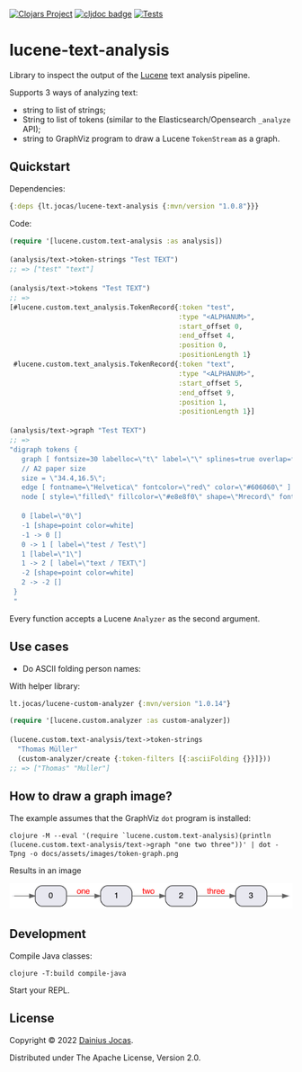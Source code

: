 [![Clojars Project](https://img.shields.io/clojars/v/lt.jocas/lucene-text-analysis.svg)](https://clojars.org/lt.jocas/lucene-text-analysis)
[![cljdoc badge](https://cljdoc.org/badge/lt.jocas/lucene-text-analysis)](https://cljdoc.org/d/lt.jocas/lucene-text-analysis/CURRENT)
[![Tests](https://github.com/dainiusjocas/lucene-text-analysis/actions/workflows/test.yml/badge.svg)](https://github.com/dainiusjocas/lucene-text-analysis/actions/workflows/test.yml)

# lucene-text-analysis

Library to inspect the output of the [Lucene](https://lucene.apache.org) text analysis pipeline.  

Supports 3 ways of analyzing text:
- string to list of strings;
- String to list of tokens (similar to the Elasticsearch/Opensearch `_analyze` API);
- string to GraphViz program to draw a Lucene `TokenStream` as a graph.

## Quickstart

Dependencies:
```clojure
{:deps {lt.jocas/lucene-text-analysis {:mvn/version "1.0.8"}}}
```

Code:
```clojure
(require '[lucene.custom.text-analysis :as analysis])

(analysis/text->token-strings "Test TEXT")
;; => ["test" "text"]

(analysis/text->tokens "Test TEXT")
;; => 
[#lucene.custom.text_analysis.TokenRecord{:token "test",
                                          :type "<ALPHANUM>",
                                          :start_offset 0,
                                          :end_offset 4,
                                          :position 0,
                                          :positionLength 1}
 #lucene.custom.text_analysis.TokenRecord{:token "text",
                                          :type "<ALPHANUM>",
                                          :start_offset 5,
                                          :end_offset 9,
                                          :position 1,
                                          :positionLength 1}]

(analysis/text->graph "Test TEXT")
;; =>
"digraph tokens {
   graph [ fontsize=30 labelloc=\"t\" label=\"\" splines=true overlap=false rankdir = \"LR\" ];
   // A2 paper size
   size = \"34.4,16.5\";
   edge [ fontname=\"Helvetica\" fontcolor=\"red\" color=\"#606060\" ]
   node [ style=\"filled\" fillcolor=\"#e8e8f0\" shape=\"Mrecord\" fontname=\"Helvetica\" ]
 
   0 [label=\"0\"]
   -1 [shape=point color=white]
   -1 -> 0 []
   0 -> 1 [ label=\"test / Test\"]
   1 [label=\"1\"]
   1 -> 2 [ label=\"text / TEXT\"]
   -2 [shape=point color=white]
   2 -> -2 []
 }
 "
```

Every function accepts a Lucene `Analyzer` as the second argument.

## Use cases

- Do ASCII folding person names:

With helper library:
```clojure
lt.jocas/lucene-custom-analyzer {:mvn/version "1.0.14"}
```

```clojure
(require '[lucene.custom.analyzer :as custom-analyzer])

(lucene.custom.text-analysis/text->token-strings 
  "Thomas Müller" 
  (custom-analyzer/create {:token-filters [{:asciiFolding {}}]}))
;; => ["Thomas" "Muller"]
```

## How to draw a graph image?

The example assumes that the GraphViz `dot` program is installed:

```shell
clojure -M --eval '(require `lucene.custom.text-analysis)(println (lucene.custom.text-analysis/text->graph "one two three"))' | dot -Tpng -o docs/assets/images/token-graph.png
```
Results in an image

<img src="docs/assets/images/token-graph.png"
alt="Token Graph" title="Token Graph" />

## Development

Compile Java classes:

```shell
clojure -T:build compile-java
```

Start your REPL.

## License

Copyright &copy; 2022 [Dainius Jocas](https://www.jocas.lt).

Distributed under The Apache License, Version 2.0.
